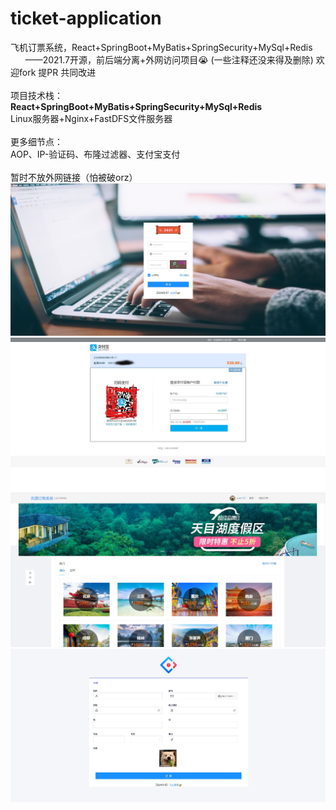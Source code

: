 # ticket-application
飞机订票系统，React+SpringBoot+MyBatis+SpringSecurity+MySql+Redis
&nbsp;&nbsp;&nbsp;&nbsp;&nbsp;&nbsp;——2021.7开源，前后端分离+外网访问项目😭
(一些注释还没来得及删除)
欢迎fork 提PR 共同改进
<br/><br/>
项目技术栈：<br/>
**React+SpringBoot+MyBatis+SpringSecurity+MySql+Redis**<br/>
Linux服务器+Nginx+FastDFS文件服务器<br/><br/>
更多细节点：<br/>AOP、IP-验证码、布隆过滤器、支付宝支付<br/><br/>
暂时不放外网链接（怕被破orz）
![image](https://github.com/TenshGU/ticket-application/blob/master/1/1.png)
![image](https://github.com/TenshGU/ticket-application/blob/master/1/2.png)
![image](https://github.com/TenshGU/ticket-application/blob/master/1/3.png)
![image](https://github.com/TenshGU/ticket-application/blob/master/1/4.png)
